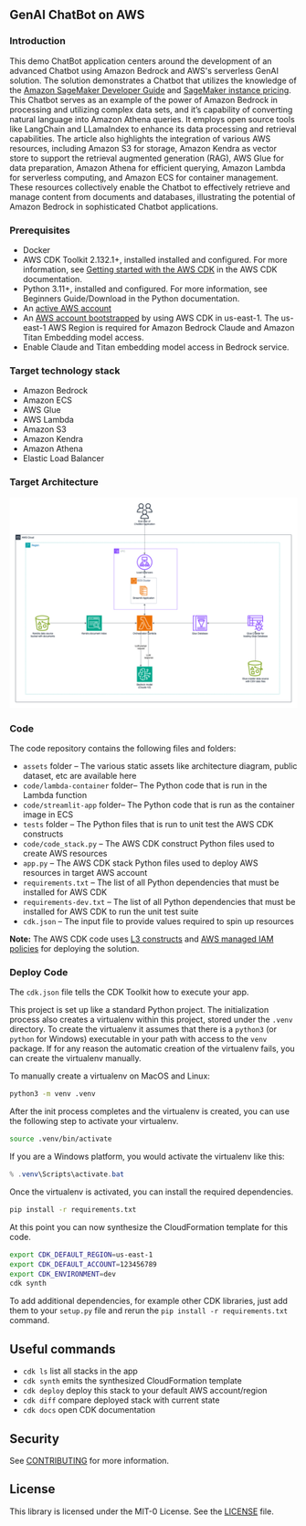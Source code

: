 ## GenAI ChatBot on AWS

### Introduction

This demo ChatBot application centers around the development of an advanced Chatbot using Amazon Bedrock and AWS's serverless GenAI solution. The solution demonstrates a Chatbot that utilizes the knowledge of the [Amazon SageMaker Developer Guide](https://docs.aws.amazon.com/sagemaker/latest/dg/gs.html?icmpid=docs_sagemaker_lp/index.html) and [SageMaker instance pricing](https://aws.amazon.com/sagemaker/pricing/). This Chatbot serves as an example of the power of Amazon Bedrock in processing and utilizing complex data sets, and it’s capability of converting natural language into Amazon Athena queries. It employs open source tools like LangChain and LLamaIndex to enhance its data processing and retrieval capabilities. The article also highlights the integration of various AWS resources, including Amazon S3 for storage, Amazon Kendra as vector store to support the retrieval augmented generation (RAG), AWS Glue for data preparation, Amazon Athena for efficient querying, Amazon Lambda for serverless computing, and Amazon ECS for container management. These resources collectively enable the Chatbot to effectively retrieve and manage content from documents and databases, illustrating the potential of Amazon Bedrock in sophisticated Chatbot applications.

### Prerequisites

- Docker
- AWS CDK Toolkit 2.132.1+, installed installed and configured. For more information, see [Getting started with the AWS CDK](https://docs.aws.amazon.com/cdk/v2/guide/getting_started.html) in the AWS CDK documentation.
- Python 3.11+, installed and configured. For more information, see Beginners Guide/Download in the Python documentation.
- An [active AWS account](https://docs.aws.amazon.com/accounts/latest/reference/manage-acct-creating.html)
- An [AWS account bootstrapped](https://docs.aws.amazon.com/cdk/v2/guide/bootstrapping.html) by using AWS CDK in us-east-1. The us-east-1 AWS Region is required for Amazon Bedrock Claude and Amazon Titan Embedding model access.
- Enable Claude and Titan embedding model access in Bedrock service.

### Target technology stack

- Amazon Bedrock
- Amazon ECS
- AWS Glue
- AWS Lambda
- Amazon S3
- Amazon Kendra
- Amazon Athena
- Elastic Load Balancer

### Target Architecture

![Architecture Diagram](assets/diagrams/architecture.png)

### Code

The code repository contains the following files and folders:

- `assets` folder – The various static assets like architecture diagram, public dataset, etc are available here
- `code/lambda-container` folder– The Python code that is run in the Lambda function
- `code/streamlit-app` folder– The Python code that is run as the container image in ECS
- `tests` folder – The Python files that is run to unit test the AWS CDK constructs
- `code/code_stack.py` – The AWS CDK construct Python files used to create AWS resources
- `app.py` – The AWS CDK stack Python files used to deploy AWS resources in target AWS account
- `requirements.txt` – The list of all Python dependencies that must be installed for AWS CDK
- `requirements-dev.txt` – The list of all Python dependencies that must be installed for AWS CDK to run the unit test suite
- `cdk.json` – The input file to provide values required to spin up resources

**Note:** The AWS CDK code uses [L3 constructs](https://docs.aws.amazon.com/cdk/latest/guide/getting_started.html) and [AWS managed IAM policies](https://docs.aws.amazon.com/IAM/latest/UserGuide/access_policies_managed-vs-inline.html#aws-managed-policies) for deploying the solution.

### Deploy Code

The `cdk.json` file tells the CDK Toolkit how to execute your app.

This project is set up like a standard Python project. The initialization
process also creates a virtualenv within this project, stored under the `.venv`
directory. To create the virtualenv it assumes that there is a `python3`
(or `python` for Windows) executable in your path with access to the `venv`
package. If for any reason the automatic creation of the virtualenv fails,
you can create the virtualenv manually.

To manually create a virtualenv on MacOS and Linux:

```bash
python3 -m venv .venv
```

After the init process completes and the virtualenv is created, you can use the following
step to activate your virtualenv.

```bash
source .venv/bin/activate
```

If you are a Windows platform, you would activate the virtualenv like this:

```powershell
% .venv\Scripts\activate.bat
```

Once the virtualenv is activated, you can install the required dependencies.

```bash
pip install -r requirements.txt
```

At this point you can now synthesize the CloudFormation template for this code.

```bash
export CDK_DEFAULT_REGION=us-east-1
export CDK_DEFAULT_ACCOUNT=123456789
export CDK_ENVIRONMENT=dev
cdk synth
```

To add additional dependencies, for example other CDK libraries, just add
them to your `setup.py` file and rerun the `pip install -r requirements.txt`
command.

## Useful commands

- `cdk ls` list all stacks in the app
- `cdk synth` emits the synthesized CloudFormation template
- `cdk deploy` deploy this stack to your default AWS account/region
- `cdk diff` compare deployed stack with current state
- `cdk docs` open CDK documentation

## Security

See [CONTRIBUTING](CONTRIBUTING.md#security-issue-notifications) for more information.

## License

This library is licensed under the MIT-0 License. See the [LICENSE](LICENSE) file.
